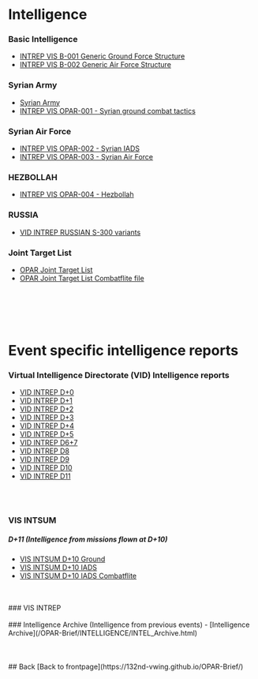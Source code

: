 # Intelligence


### Basic Intelligence
- [INTREP VIS B-001 Generic Ground Force Structure](https://raw.githubusercontent.com/132nd-vWing/VIS/master/BASIC/PUBLISHED/INTREP%20VIS%20B-001%20Generic%20Ground%20Force%20Structure%20v1.0.pdf)
- [INTREP VIS B-002 Generic Air Force Structure](https://raw.githubusercontent.com/132nd-vWing/VIS/master/BASIC/PUBLISHED/INTREP%20VIS%20B-002%20Generic%20Air%20Force%20Structure%20v1.0.pdf)



### Syrian Army
- [Syrian Army](/OPAR-Brief/INTELLIGENCE/Syrian_Army.html)
- [INTREP VIS OPAR-001 - Syrian ground combat tactics](https://raw.githubusercontent.com/132nd-vWing/VIS/master/OPAR/PUBLISHED/INTREP%20VIS%20OPAR-001%20-%20Syrian%20ground%20combat%20tactics.pdf)



### Syrian Air Force
- [INTREP VIS OPAR-002 - Syrian IADS](https://raw.githubusercontent.com/132nd-vWing/VIS/master/OPAR/PUBLISHED/INTREP%20VIS%20OPAR-002%20-%20Syrian%20IADS.pdf)
- [INTREP VIS OPAR-003 - Syrian Air Force](https://raw.githubusercontent.com/132nd-vWing/VIS/master/OPAR/PUBLISHED/INTREP%20VIS%20OPAR-003%20-%20Syrian%20Air%20Force.pdf)



### HEZBOLLAH
- [INTREP VIS OPAR-004 - Hezbollah](https://raw.githubusercontent.com/132nd-vWing/VIS/master/OPAR/PUBLISHED/INTREP%20VIS%20OPAR-004%20-%20HEZBOLLAH%20ground%20combat%20tactics.pdf)

### RUSSIA
- [VID INTREP RUSSIAN S-300 variants](/OPAR-Brief/INTELLIGENCE/VID/OPAR_VID_INTREP_RUSSIAN_S300_VARIANTS.pdf) 


### Joint Target List
- [OPAR Joint Target List](https://drive.google.com/file/d/1sj0ZohVA3rMIcz1QElkeV5sJuG8QJEQg/view?usp=sharing)
- [OPAR Joint Target List Combatflite file](https://github.com/132nd-vWing/VIS/raw/master/OPAR/WORKSPACE/OPAR_VIS_JOINT_TARGET_LIST_OVERLAY.cf)

<br>
<br>
<br>
<br>

# Event specific intelligence reports

### Virtual Intelligence Directorate (VID) Intelligence reports
- [VID INTREP D+0](/OPAR-Brief/INTELLIGENCE/VID/OPAR_VID_INTREP_D0.pdf) 
- [VID INTREP D+1](/OPAR-Brief/INTELLIGENCE/VID/OPAR_VID_INTREP_D1.pdf) 
- [VID INTREP D+2](/OPAR-Brief/INTELLIGENCE/VID/OPAR_VID_INTREP_D2.pdf) 
- [VID INTREP D+3](/OPAR-Brief/INTELLIGENCE/VID/OPAR_VID_INTREP_D3.pdf) 
- [VID INTREP D+4](/OPAR-Brief/INTELLIGENCE/VID/OPAR_VID_INTREP_D4.pdf) 
- [VID INTREP D+5](/OPAR-Brief/INTELLIGENCE/VID/OPAR_VID_INTREP_D5.pdf) 
- [VID INTREP D6+7](/OPAR-Brief/INTELLIGENCE/VID/OPAR_VID_INTREP_D7.pdf) 
- [VID INTREP D8](/OPAR-Brief/INTELLIGENCE/VID/OPAR_VID_INTREP_D8.pdf) 
- [VID INTREP D9](/OPAR-Brief/INTELLIGENCE/VID/OPAR_VID_INTREP_D9.pdf) 
- [VID INTREP D10](/OPAR-Brief/INTELLIGENCE/VID/OPAR_VID_INTREP_D10.pdf) 
- [VID INTREP D11](/OPAR-Brief/INTELLIGENCE/VID/OPAR_VID_INTREP_D11.pdf) 
<br>
<br>

### VIS INTSUM
##### D+11 (Intelligence from missions flown at D+10)
- [VIS INTSUM D+10 Ground](/OPAR-Brief/INTELLIGENCE/INTSUM/VIS_INTSUM_D10_Ground.pdf) 
- [VIS INTSUM D+10 IADS](/OPAR-Brief/INTELLIGENCE/INTSUM/VIS_INTSUM_D10_IADS.pdf) 
- [VIS INTSUM D+10 IADS Combatflite](/OPAR-Brief/INTELLIGENCE/INTSUM/OPAR_D10_IADS.cf) 


<br>
<br>
### VIS INTREP


<br>
<br>
### Intelligence Archive (Intelligence from previous events)
- [Intelligence Archive](/OPAR-Brief/INTELLIGENCE/INTEL_Archive.html)
<br>
<br>
<br>
<br>
## Back
[Back to frontpage](https://132nd-vwing.github.io/OPAR-Brief/)